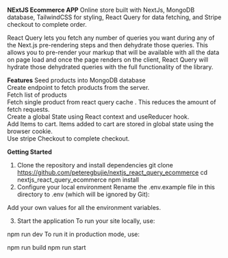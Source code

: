 <b>NExtJS Ecommerce APP</b>
Online store built with NextJs, MongoDB database, TailwindCSS for styling, React Query for data fetching, and Stripe checkout to complete order.

React Query lets you fetch any number of queries you want during any of the Next.js pre-rendering steps and then dehydrate those queries. This allows you to pre-render your markup that will be available with all the data on page load and once the page renders on the client, React Query will hydrate those dehydrated queries with the full functionality of the library.

<b>Features</b>
Seed products into MongoDB database</br>
Create endpoint to fetch products from the server.</br>
Fetch list of products</br>
Fetch single product from react query cache . This reduces the amount of fetch requests.</br>
Create a global State using React context and useReducer hook.</br>
Add Items to cart. Items added to cart are stored in global state using the browser cookie.</br>
Use stripe Checkout to complete checkout.</br>

<b>Getting Started</b>

1. Clone the repository and install dependencies
   git clone https://github.com/peteregbujie/nextjs_react_query_ecommerce
   cd nextjs_react_query_ecommerce
   npm install
2. Configure your local environment
   Rename the .env.example file in this directory to .env (which will be ignored by Git):

Add your own values for all the environment variables.

3. Start the application
   To run your site locally, use:

npm run dev
To run it in production mode, use:

npm run build
npm run start
